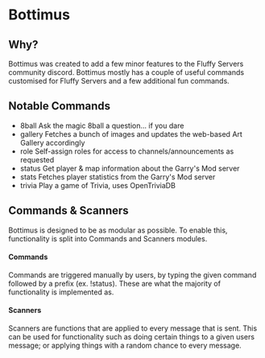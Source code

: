 # Bottimus
## Why?
Bottimus was created to add a few minor features to the Fluffy Servers community discord. Bottimus mostly has a couple of useful commands customised for Fluffy Servers and a few additional fun commands.

## Notable Commands
+ 8ball
  Ask the magic 8ball a question... if you dare
+ gallery
  Fetches a bunch of images and updates the web-based Art Gallery accordingly
+ role
  Self-assign roles for access to channels/announcements as requested
+ status
  Get player & map information about the Garry's Mod server
+ stats
  Fetches player statistics from the Garry's Mod server
+ trivia
  Play a game of Trivia, uses OpenTriviaDB

## Commands & Scanners
Bottimus is designed to be as modular as possible. To enable this, functionality is split into Commands and Scanners modules.
#### Commands
Commands are triggered manually by users, by typing the given command followed by a prefix (ex. !status). These are what the majority of functionality is implemented as.
#### Scanners
Scanners are functions that are applied to every message that is sent. This can be used for functionality such as doing certain things to a given users message; or applying things with a random chance to every message.
